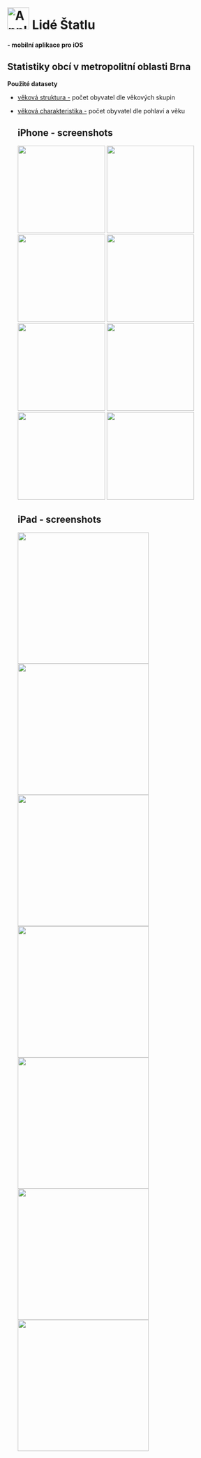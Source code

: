 # <img src="https://github.com/user-attachments/assets/6bc52aeb-14eb-4011-a976-53147967a16b" alt="AppIcon" width="50" height="50" />  Lidé Štatlu
#### - mobilní aplikace pro iOS

## Statistiky obcí v metropolitní oblasti Brna

**Použité datasety**
- [věková struktura -](https://data.brno.cz/datasets/mestobrno::v%C4%9Bkov%C3%A1-struktura-a-index-st%C3%A1%C5%99%C3%AD-v-obc%C3%ADch-bmo-age-structure-and-age-index-in-bma-municipal/explore?location=0.039516%2C16.635582%2C0.00&showTable=true) počet obyvatel dle věkových skupin
- [věková charakteristika -](https://data.brno.cz/datasets/mestobrno::v%C4%9Bkov%C3%A9-charakteristiky-obyvatelstva-bmo-age-characteristics-of-the-population-of-bma/explore?location=0.000004%2C16.635582%2C0.00&showTable=true) počet obyvatel dle pohlaví a věku

  ## iPhone - screenshots

  <img src="https://github.com/user-attachments/assets/9d800979-644c-4213-a742-2fd85a64507c" alt="" width="200" />
  <img src="https://github.com/user-attachments/assets/e24ff3cb-1e61-43ce-988c-cd26e0720fb3" alt="" width="200" />
  <img src="https://github.com/user-attachments/assets/287bfe77-2548-4f18-bfce-d329d742c957" alt="" width="200" />
  <img src="https://github.com/user-attachments/assets/aa641307-ac3e-4174-aecf-62e609cd2119" alt="" width="200" />
  <img src="https://github.com/user-attachments/assets/eb9a5f9b-438f-4317-a21e-009487640d96" alt="" width="200" />
  <img src="https://github.com/user-attachments/assets/b66cb9d6-2de3-4390-bb1d-615eb41c1619" alt="" width="200" />
  <img src="https://github.com/user-attachments/assets/b1ab07bd-bdde-466e-b353-682d30bcc6ce" alt="" width="200" />
  <img src="https://github.com/user-attachments/assets/bc414cfe-a621-4c4f-bf93-cc08e43722ba" alt="" width="200" />

  ## iPad - screenshots
  
  <img src="https://github.com/user-attachments/assets/6f3cac84-7958-4d14-82b5-3c565847076c" alt="" width="300" />
  <img src="https://github.com/user-attachments/assets/cac34f79-aa0a-48da-b0c3-9377fbd8d906" alt="" width="300" />
  <img src="https://github.com/user-attachments/assets/f1d07f16-d012-44b0-aaa6-183102edd722" alt="" width="300" />
  <img src="https://github.com/user-attachments/assets/a8e60664-f1ef-40b9-95a9-bd8b6c7ea6b6" alt="" width="300" />
  <img src="https://github.com/user-attachments/assets/737dfbec-16b7-428e-9e19-4a0c73295905" alt="" width="300" />
  <img src="https://github.com/user-attachments/assets/b4809d14-0696-4ab3-9399-258c91b97858" alt="" width="300" />
  <img src="https://github.com/user-attachments/assets/cd767ddd-addc-4463-8bae-bf7d1f7c0823" alt="" width="300" />




